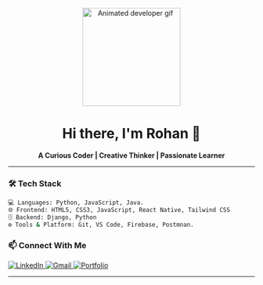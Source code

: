 <p align="center">
  <img src="https://media.giphy.com/media/qgQUggAC3Pfv687qPC/giphy.gif" width="200" alt="Animated developer gif" />
</p>

<h1 align="center">Hi there, I'm Rohan 👋</h1>

<p align="center">
  <b>A Curious Coder | Creative Thinker | Passionate Learner</b>
</p>

---

### 🛠️ Tech Stack
```bash
💻 Languages: Python, JavaScript, Java.
🌐 Frontend: HTML5, CSS3, JavaScript, React Native, Tailwind CSS
🗄️ Backend: Django, Python
⚙️ Tools & Platform: Git, VS Code, Firebase, Postmnan. 
```

### 📫 Connect With Me
<p align="lef">
  <a href="https://www.linkedin.com/in/rohan-rai-9bb78a327/" target="_blank">
    <img src="https://img.shields.io/badge/LinkedIn-blue?logo=linkedin&logoColor=white" alt="LinkedIn" />
  </a>
  <a href="mailto:rohan0004444@gmail.com">
    <img src="https://img.shields.io/badge/Gmail-red?logo=gmail&logoColor=white" alt="Gmail" />
  </a>
  <a href="https://rohan-rai.com.np">
    <img src="https://img.shields.io/badge/Portfolio-black?logo=firefox&logoColor=white" alt="Portfolio" />
  </a>
</p>

---
